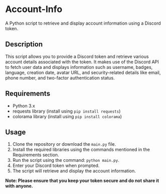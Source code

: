 # Account-Info

A Python script to retrieve and display account information using a Discord token.

## Description

This script allows you to provide a Discord token and retrieve various account details associated with the token. 
It makes use of the Discord API to fetch user data and displays information such as username, badges, language, creation date, avatar URL, and security-related details like email, phone number, and two-factor authentication status.

## Requirements

- Python 3.x
- requests library (install using `pip install requests`)
- colorama library (install using `pip install colorama`)

## Usage

1. Clone the repository or download the `main.py` file.
2. Install the required libraries using the commands mentioned in the Requirements section.
3. Run the script using the command: `python main.py`.
4. Enter your Discord token when prompted.
5. The script will retrieve and display the account information.

**Note: Please ensure that you keep your token secure and do not share it with anyone.**

